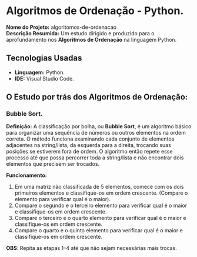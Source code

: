 # Algoritmos de Ordenação - Python.
<b>Nome do Projeto:</b> algoritomos-de-ordenacao<br/>
<b>Descrição Resumida:</b> Um estudo dirigido e produzido para o aprofundamento nos <b>Algoritmos de Ordenação</b> na linguagem Python.

## Tecnologias Usadas
- <b>Linguagem:</b> Python.
- <b>IDE:</b> Visual Studio Code.

## O Estudo por trás dos Algoritmos de Ordenação:
### Bubble Sort.
<b>Definição:</b> A classificação por bolha, ou <b>Bubble Sort</b>, é um algoritmo básico para organizar uma sequência de números ou outros elementos na ordem correta. O método funciona examinando cada conjunto de elementos adjacentes na string/lista, da esquerda para a direita, trocando suas posições se estiverem fora de ordem. O algoritmo então repete esse processo até que possa percorrer toda a string/lista e não encontrar dois elementos que precisem ser trocados.

<b>Funcionamento:</b> 
1. Em uma matriz não classificada de 5 elementos, comece com os dois primeiros elementos e classifique-os em ordem crescente. (Compare o elemento para verificar qual é o maior).
2. Compare o segundo e o terceiro elemento para verificar qual é o maior e classifique-os em ordem crescente.
3. Compare o terceiro e o quarto elemento para verificar qual é o maior e classifique-os em ordem crescente.
4. Compare o quarto e o quinto elemento para verificar qual é o maior e classifique-os em ordem crescente.

<b>OBS</b>: Repita as etapas 1–4 até que não sejam necessárias mais trocas.